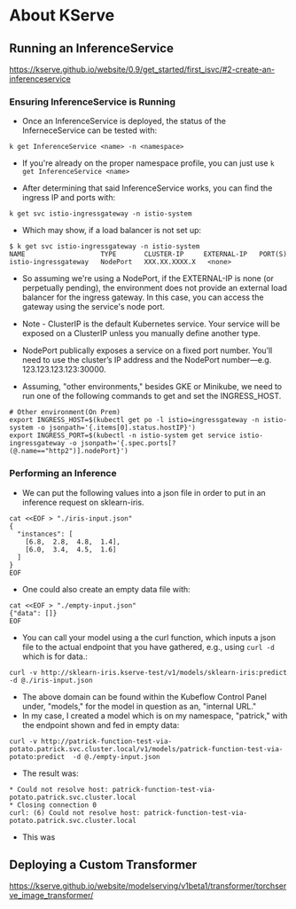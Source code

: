 # About KServe

## Running an InferenceService

https://kserve.github.io/website/0.9/get_started/first_isvc/#2-create-an-inferenceservice


### Ensuring InferenceService is Running

* Once an InferenceService is deployed, the status of the InferneceService can be tested with:

```
k get InferenceService <name> -n <namespace>
```

* If you're already on the proper namespace profile, you can just use ```k get InferenceService <name>```

* After determining that said InferenceService works, you can find the ingress IP and ports with:

```
k get svc istio-ingressgateway -n istio-system
```

* Which may show, if a load balancer is not set up:

```
$ k get svc istio-ingressgateway -n istio-system
NAME                   TYPE       CLUSTER-IP     EXTERNAL-IP   PORT(S)
istio-ingressgateway   NodePort   XXX.XX.XXXX.X   <none>
```

* So assuming we're using a NodePort, if the EXTERNAL-IP is none (or perpetually pending), the environment does not provide an external load balancer for the ingress gateway. In this case, you can access the gateway using the service's node port.

* Note - ClusterIP is the default Kubernetes service. Your service will be exposed on a ClusterIP unless you manually define another type.
* NodePort publically exposes a service on a fixed port number. You’ll need to use the cluster’s IP address and the NodePort number—e.g. 123.123.123.123:30000.
* Assuming, "other environments," besides GKE or Minikube, we need to run one of the following commands to get and set the INGRESS_HOST.

```
# Other environment(On Prem)
export INGRESS_HOST=$(kubectl get po -l istio=ingressgateway -n istio-system -o jsonpath='{.items[0].status.hostIP}')
export INGRESS_PORT=$(kubectl -n istio-system get service istio-ingressgateway -o jsonpath='{.spec.ports[?(@.name=="http2")].nodePort}')
```
### Performing an Inference

* We can put the following values into a json file in order to put in an inference request on sklearn-iris.

```
cat <<EOF > "./iris-input.json"
{
  "instances": [
    [6.8,  2.8,  4.8,  1.4],
    [6.0,  3.4,  4.5,  1.6]
  ]
}
EOF
```
* One could also create an empty data file with:

```
cat <<EOF > "./empty-input.json"
{"data": []}
EOF
```

* You can call your model using a the curl function, which inputs a json file to the actual endpoint that you have gathered, e.g., using ```curl -d``` which is for data.:

```
curl -v http://sklearn-iris.kserve-test/v1/models/sklearn-iris:predict -d @./iris-input.json
```

* The above domain can be found within the Kubeflow Control Panel under, "models," for the model in question as an, "internal URL."
* In my case, I created a model which is on my namespace, "patrick," with the endpoint shown and fed in empty data:

```
curl -v http://patrick-function-test-via-potato.patrick.svc.cluster.local/v1/models/patrick-function-test-via-potato:predict  -d @./empty-input.json
```
* The result was:

```
* Could not resolve host: patrick-function-test-via-potato.patrick.svc.cluster.local
* Closing connection 0
curl: (6) Could not resolve host: patrick-function-test-via-potato.patrick.svc.cluster.local
```
* This was 



## Deploying a Custom Transformer

https://kserve.github.io/website/modelserving/v1beta1/transformer/torchserve_image_transformer/

